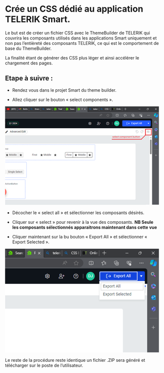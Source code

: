 # Crée un CSS dédié au application TELERIK Smart.

Le but est de créer un fichier CSS avec le ThemeBuilder de TELERIK qui couvrira les composants utilisés dans les applications Smart uniquement et non pas l’entièreté des composants TELERIK, ce qui est le comportement de base du ThemeBuilder.

La finalité étant de générer des CSS plus léger et ainsi accélérer le chargement des pages.

## Etape à suivre :

* Rendez vous dans le projet Smart du theme builder.

* Allez cliquer sur le bouton « select components ».

![N|Solid](wwwroot\SmartLib\images\documentation\themeBuilder00.png)

* Décocher le « select all » et sélectionner les composants désirés.

* Cliquer sur « select » pour revenir à la vue des composants. **NB Seule les composants sélectionnés apparaitrons maintenant dans cette vue**

* Cliquer maintenant sur la bu bouton « Export All » et sélectionner « Export Selected ».

![N|Solid](wwwroot\SmartLib\images\documentation\themeBuilder01.png)

Le reste de la procédure reste identique un fichier .ZIP sera généré et télécharger sur le poste de l’utilisateur.
